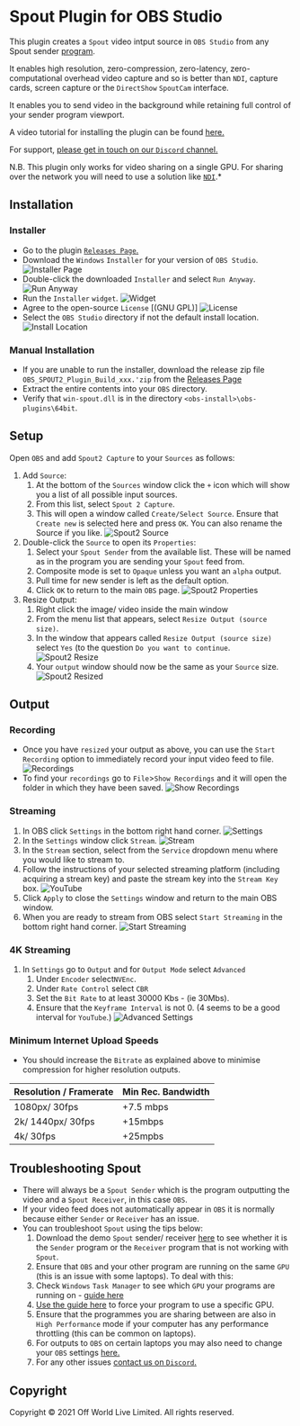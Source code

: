 # Spout Plugin for OBS Studio

This plugin creates a `Spout` video intput source in `OBS Studio` from any Spout sender [program](https://spout.zeal.co/).

It enables high resolution, zero-compression, zero-latency, zero-computational overhead video capture and so is better than `NDI`, capture cards, screen capture or the `DirectShow` `SpoutCam` interface.

It enables you to send video in the background while retaining full control of your sender program viewport.

A video tutorial for installing the plugin can be found [here.](https://www.youtube.com/watch?v=-AcauTS1V8k)

For support, [please get in touch on our `Discord` channel.](https://discord.gg/2PaMtnK)

N.B. This plugin only works for video sharing on a single GPU. For sharing over the network you will need to use a solution like [`NDI`](https://www.ndi.tv/sdk/).*

## Installation

### Installer

-   Go to the plugin [`Releases Page`.](https://github.com/Off-World-Live/obs-spout2-source-plugin/releases)
-   Download the `Windows` `Installer` for your version of `OBS Studio`.
![Installer Page](images/installer.jpg) 
-   Double-click the downloaded `Installer` and select `Run Anyway`.
![Run Anyway](images/runanyway.jpg)
- Run the `Installer` `widget`.
![Widget](images/widget.jpg)
- Agree to the open-source `License` [(GNU GPL)]
![License](images/license.jpg) 
-   Select the `OBS Studio` directory if not the default install location.
![Install Location](images/installlocation.jpg)


### Manual Installation

-   If you are unable to run the installer, download the release zip file `OBS_SPOUT2_Plugin_Build_xxx.'zip` from the [Releases Page](https://github.com/Off-World-Live/obs-spout2-source-plugin/releases)
-   Extract the entire contents into your `OBS` directory.
-   Verify that `win-spout.dll` is in the directory `<obs-install>\obs-plugins\64bit`.

## Setup

Open `OBS` and add `Spout2 Capture` to your `Sources` as follows:

1. Add `Source`:
    1. At the bottom of the `Sources` window click the `+` icon which will show you a list of all possible input sources.
    2. From this list, select `Spout 2 Capture`.
    3. This will open a window called `Create/Select Source`. Ensure that `Create new` is selected here and press `OK`. You can also rename the Source if you like.
![Spout2 Source](images/spoutsource.jpg)
2. Double-click the `Source` to open its `Properties`:
    1. Select your `Spout Sender` from the available list. These will be named as in the program you are sending your `Spout` feed from.
    2. Composite mode is set to `Opaque` unless you want an `alpha` output.
    3. Pull time for new sender is left as the default option.
    4. Click `OK` to return to the main `OBS` page.
![Spout2 Properties](images/spoutproperties.jpg)
3. Resize Output:
    1. Right click the image/ video inside the main window
    2. From the menu list that appears, select `Resize Output (source size)`.
    3. In the window that appears called `Resize Output (source size)` select `Yes` (to the question `Do you want to continue`.    
    ![Spout2 Resize](images/resize.jpg)
    4. Your `output` window should now be the same as your `Source` size.
    ![Spout2 Resized](images/resized.jpg)

## Output

### Recording

- Once you have `resized` your output as above, you can use the `Start Recording` option to immediately record your input video feed to file.
 ![Recordings](images/recording.jpg)
 - To find your `recordings` go to `File`>`Show Recordings` and it will open the folder in which they have been saved.
 ![Show Recordings](images/showrecordings.jpg)

### Streaming

1. In OBS click `Settings` in the bottom right hand corner.
![Settings](images/settings.jpg)
2. In the `Settings` window click `Stream`.
![Stream](images/stream.jpg)
2. In the `Stream` section, select from the `Service` dropdown menu where you would like to stream to.
3. Follow the instructions of your selected streaming platform (including acquiring a stream key) and paste the stream key into the `Stream Key` box.
![YouTube](images/youtube.jpg)
4.  Click `Apply` to close the `Settings` window and return to the main OBS window.
5. When you are ready to stream from OBS select `Start Streaming` in the bottom right hand corner.
![Start Streaming](images/streamstart.jpg)

### 4K Streaming
1. In `Settings` go to `Output` and for `Output Mode` select `Advanced`
    1. Under `Encoder` select`NVEnc`.
    2. Under `Rate Control` select `CBR`
    2. Set the `Bit Rate` to at least 30000 Kbs - (ie 30Mbs).
    3. Ensure that the `Keyframe Interval` is not 0. (4 seems to be a good interval for `YouTube`.)
![Advanced Settings](images/advanced.jpg)

### Minimum Internet Upload Speeds

- You should increase the `Bitrate` as explained above to minimise compression for higher resolution outputs.

| Resolution / Framerate | Min Rec. Bandwidth |
| ---- | ---|
| 1080px/ 30fps | +7.5 mbps |
| 2k/ 1440px/ 30fps |  +15mbps |
| 4k/ 30fps | +25mpbs |

## Troubleshooting Spout

- There will always be a `Spout Sender` which is the program outputting the video and a `Spout Receiver`, in this case `OBS`.
- If your video feed does not automatically appear in `OBS` it is normally because either `Sender` or `Receiver` has an issue.
- You can troubleshoot `Spout` using the tips below:
    1. Download the demo `Spout` sender/ receiver [here](https://leadedge.github.io/spout-download.html) to see whether it is the `Sender` program or the `Receiver` program that is not working with `Spout`.
    2. Ensure that `OBS` and your other program are running on the same `GPU` (this is an issue with some laptops). To deal with this:
    3. Check `Windows` `Task Manager` to see which `GPU` your programs are running on - [guide here](https://www.digitalcitizen.life/7-ways-launch-task-manager-windows-8/)
    4. [Use the guide here](https://www.itechtics.com/use-specific-gpu/#:~:text=Click%20on%20Graphics%20Settings.,run%20on%20a%20dedicated%20GPU.) to force your program to use a specific GPU.
    5.  Ensure that the programmes you are sharing between are also in `High Performance` mode if your computer has any performance throttling (this can be common on laptops).
    6. For outputs to `OBS` on certain laptops you may also need to change your `OBS` settings [here.](https://obsproject.com/wiki/Laptop-Troubleshooting)
    7. For any other issues [contact us on `Discord`.](https://discord.gg/2PaMtnK)



## Copyright

Copyright © 2021 Off World Live Limited. All rights reserved.

